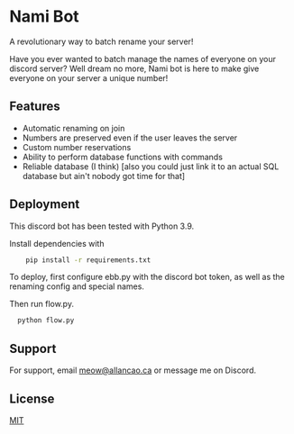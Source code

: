 
# Nami Bot

A revolutionary way to batch rename your server!

Have you ever wanted to batch manage the names of everyone on your discord server?
Well dream no more, Nami bot is here to make give everyone on your server a unique number!




## Features

- Automatic renaming on join
- Numbers are preserved even if the user leaves the server
- Custom number reservations
- Ability to perform database functions with commands
- Reliable database (I think) [also you could just link it to an actual SQL database but ain't nobody got time for that]


## Deployment

This discord bot has been tested with Python 3.9. 

Install dependencies with

```bash
    pip install -r requirements.txt
```
To deploy, first configure ebb.py with the discord bot token, as well as the renaming config and special names.

Then run flow.py.
```bash
  python flow.py
```


## Support

For support, email meow@allancao.ca or message me on Discord.


## License

[MIT](https://choosealicense.com/licenses/mit/)

